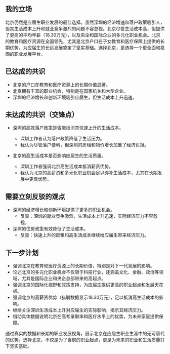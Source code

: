 ## 我的立场
北京仍然是应届生职业发展的最佳选择。虽然深圳的经济增速和落户政策吸引人，但其生活成本上升和就业竞争激烈的问题不容忽视。北京尽管生活成本高，但提供了更高的平均年薪（18.30万元），以及央企和国际企业的多元化职业机会。北京的教育和医疗资源在全国领先，尤其是北京户口在子女教育和医疗保障上提供的长期优势，为应届生的长远发展奠定了坚实基础。选择北京，是选择一个更全面和稳固的职业发展平台。

## 已达成的共识
- 北京的户口在教育和医疗资源上的长期价值显著。
- 北京拥有丰富的职业机会，特别是在国家机关和大型企业。
- 深圳的经济增长和创新环境吸引应届生，但生活成本上升迅速。

## 未达成的共识（交锋点）
- 深圳的高效落户政策是否能抵消其快速上升的生活成本。
  - 深圳工作者认为落户政策降低了生活压力。
  - 我认为尽管落户便利，但深圳的房租和物价增长加重了经济负担。
  
- 北京的高生活成本是否影响应届生的生活质量。
  - 深圳工作者强调北京高生活成本抵消薪资优势。
  - 我认为北京的高薪资和多元化职业机会足以弥补生活成本，尤其在长期发展中更具优势。

## 需要立刻反驳的观点
- 深圳的经济增长和创新环境提供了更多的职业机会。
  - 反驳：深圳的就业竞争激烈，生活成本上升迅速，实际经济压力不容忽视。
- 深圳的住房政策有效降低了生活成本。
  - 反驳：快速上升的房租和高生活成本继续给应届生带来经济压力。

## 下一步计划
- 强调北京在教育和医疗资源上的长期价值，特别是对下一代发展的影响。
- 论述北京的多元化职业机会不仅限于科技行业，还涵盖文化、金融、政治等领域，尤其是国际企业和央企总部带来的高起点。
- 强调北京的国际化视野和政策支持，为应届生提供更高的职业起点和发展天花板。
- 强调北京的高薪资优势（猎聘数据显示18.30万元），足以抵消高生活成本的影响。
- 继续关注深圳生活成本上升对应届生的实际影响，揭示其经济压力。
- 借助具体数据说明北京在高考录取率和医疗水平上的优势，为未来家庭提供保障。

通过真实的数据和长期的职业发展视角，展示北京在应届生职业生涯中的无可替代的优势。选择北京，不仅是为了当前的职业起点，更是为未来的职业和生活质量打下坚实基础。